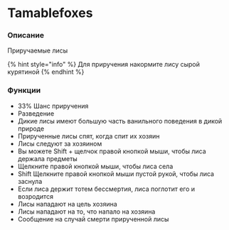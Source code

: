 # Tamablefoxes

### Описание

Приручаемые лисы

{% hint style="info" %}
Для приручения накормите лису сырой курятиной
{% endhint %}

### Функции

* 33% Шанс приручения
* Разведение
* Дикие лисы имеют большую часть ванильного поведения в дикой природе
* Прирученные лисы спят, когда спит их хозяин
* Лисы следуют за хозяином
* Вы можете Shift + щелчок правой кнопкой мыши, чтобы лиса держала предметы
* Щелкните правой кнопкой мыши, чтобы лиса села
* Shift Щелкните правой кнопкой мыши пустой рукой, чтобы лиса заснула
* Если лиса держит тотем бессмертия, лиса поглотит его и возродится
* Лисы нападают на цель хозяина
* Лисы нападают на то, что напало на хозяина
* Сообщение на случай смерти прирученной лисы
